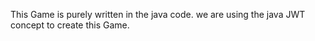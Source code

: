 This Game is purely written in the java code. we are using the java JWT concept to create this Game.
